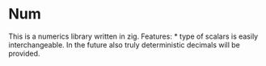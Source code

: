 # Num
This is a numerics library written in zig.
Features:
    * type of scalars is easily interchangeable. In the future also truly deterministic decimals will be provided.